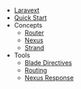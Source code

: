 

- [Laravext](README.md)
- [Quick Start](quickstart.md)
- Concepts
    - [Router](concepts/router.md)
    - [Nexus](concepts/nexus.md)
    - [Strand](concepts/strand.md)
- Tools
    - [Blade Directives](tools/blade-directives.md)
    - [Routing](tools/routing.md)
    - [Nexus Response](tools/nexus-response.md)